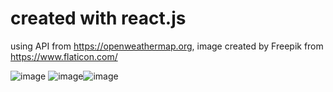 # created with react.js
using API from https://openweathermap.org, image created by Freepik from https://www.flaticon.com/ 

![image](https://github.com/wongzc/weatherapp/assets/52870701/c31fd6de-43e2-426d-a04b-a12574c141ac) ![image](https://github.com/wongzc/weatherapp/assets/52870701/93f9c722-ba65-4013-b5dd-483116134301)![image](https://github.com/wongzc/weatherapp/assets/52870701/a68c2d20-5f38-48e0-a9a8-d9240ae8e4cf)




